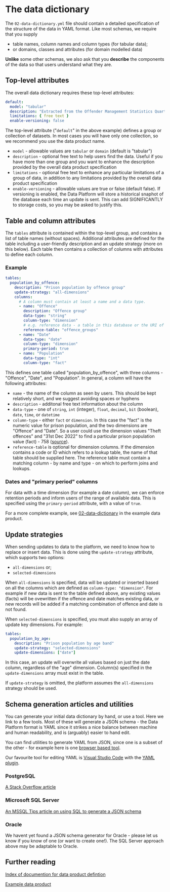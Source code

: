 # The data dictionary

The `02-data-dictionary.yml` file should contain a detailed specification of the structure of the data in YAML format. Like most schemas, we require that you supply

- table names, column names and column types (for tabular data);
- or domains, classes and attributes (for domain modelled data)

**Unlike** some other schemas, we also ask that you **describe** the components of the data so that users understand what they are.

## Top-level attributes

The overall data dictionary requires these top-level attributes:

```yaml
default:
  model: "tabular"
  description: "Extracted from the Offender Management Statistics Quarterly publication. Please refer to notes in that publication."
  limitations: { free text }
  enable-versioning: false
```

The top-level attribute ("`default`" in the above example) defines a group or collection of datasets. In most cases you will have only one collection, so we recommend you use the data product name.

- `model` - allowable values are `tabular` or `domain` (default is "tabular")
- `description` - optional free text to help users find the data. Useful if you have more than one group and you want to enhance the description provided by the overall data product specification
- `limitations` - optional free text to enhance any particular limitations of a group of data, in addition to any limitations provided by the overall data product specification
- `enable-versioning` - allowable values are true or false (default false). If versioning is enabled, the Data Platform will store a historical snaphot of the database each time an update is sent. This can add SIGNIFICANTLY to storage costs, so you may be asked to justify this.

## Table and column attributes

The `tables` attribute is contained within the top-level group, and contains a list of table names (without spaces). Additional attributes are defined for the table including a user-friendly description and an update strategy (more on this below). Each table then contains a collection of columns with attributes to define each column.

### Example

```yaml
tables:
  population_by_offence:
    description: "Prison population by offence group"
    update-strategy: "all-dimensions"
    columns:
      # A column must contain at least a name and a data type.
      - name: "Offence"
        description: "Offence group"
        data-type: "string"
        column-type: "dimension"
        # e.g. reference data - a table in this database or the URI of a table in another product
        reference-table: "offence_groups"
      - name: "Date"
        data-type: "date"
        column-type: "dimension"
        primary-period: true
      - name: "Population"
        data-type: "int"
        column-type: "fact"
```

This defines one table called "population_by_offence", with three columns - "Offence", "Date", and "Population". In general, a column will have the following attributes:

- `name` - the name of the column as seen by users. This should be kept relatively short, and we suggest avoiding spaces or hyphens
- `description` - additonal free text information about the column
- `data-type` - one of `string`, `int` (integer), `float`, `decimal`, `bit` (boolean), `date`, `time`, or `datetime`
- `column-type` - either `fact` or `dimension`. In this case the "fact" is the numeric value for prison population, and the two dimensions are "Offence" and "Date". So a user could use the dimension values "Theft offences" and "31st Dec 2022" to find a particular prison population value (fact) - 758 ([source](https://www.gov.uk/government/statistics/offender-management-statistics-quarterly-july-to-september-2022)).
- `reference-table` is optional for dimension columns. If the dimension contains a code or ID which refers to a lookup table, the name of that table should be supplied here. The reference table must contain a matching column - by name and type - on which to perform joins and lookups.

### Dates and "primary period" columns

For data with a time dimension (for example a date column), we can enforce retention periods and inform users of the range of available data. This is specified using the `primary-period` attribute, with a value of `true`.

For a more complete example, see [02-data-dictionary](../_example/02-data-dictionary.yml) in the example data product.

## Update strategies

When sending updates to data to the platform, we need to know how to replace or insert data. This is done using the `update-strategy` attribute, which supports two options:

- `all-dimensions` or;
- `selected-dimensions`

When `all-dimensions` is specified, data will be updated or inserted based on all the columns which are defined as `column-type: "dimension"`. For example if new data is sent to the table defined above, any existing values (facts) will be ovewritten if the offence and date matches existing data, or new records will be added if a matching combination of offence and date is not found.

When `selected-dimensions` is specified, you must also supply an array of update key dimensions. For example:

```yaml
tables:
  population_by_age:
    description: "Prison population by age band"
    update-strategy: "selected-dimensions"
    update-dimensions: ["date"]
```

In this case, an update will overwrite all values based on just the date column, regardless of the "age" dimension. Column(s) specified in the `update-dimensions` array must exist in the table.

If `update-strategy` is omitted, the platform assumes the `all-dimensions` strategy should be used.

## Schema generation articles and utilities

You can generate your initial data dictionary by hand, or use a tool. Here we link to a few tools. Most of these will generate a JSON schema - the Data Platform format is YAML since it strikes a nice balance between machine and human readability, and is (arguably) easier to hand edit.

You can find utilities to generate YAML from JSON, since one is a subset of the other - for example here is one [browser based tool](https://www.json2yaml.com/).

Our favourite tool for editing YAML is [Visual Studio Code](https://code.visualstudio.com/) with the [YAML plugin](https://marketplace.visualstudio.com/items?itemName=redhat.vscode-yaml).

### PostgreSQL

[A Stack Overflow article](https://stackoverflow.com/questions/22272855/convert-a-postgres-db-schema-to-a-json-format)

### Microsoft SQL Server

[An MSSQL Tips article on using SQL to generate a JSON schema](https://www.mssqltips.com/sqlservertip/6270/save-sql-server-database-structure-as-json/)

### Oracle

We havent yet found a JSON schema generator for Oracle - please let us know if you know of one (or want to create one!). The SQL Server approach above may be adaptable to Oracle.

## Further reading

[Index of documention for data product defintion](../README.md#defining-a-data-product)

[Example data product](../_example/)
